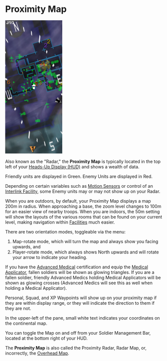 # Proximity Map

![`Proximity_map.jpg`](../images/Proximity_map.jpg "Proximity_map.jpg")

Also known as the "Radar," the **Proximity Map** is typically located in the top
left of your [Heads-Up Display (HUD)](Heads-up_Display.md) and shows a
wealth of data.

Friendly units are displayed in Green. Enemy Units are displayed in Red.

Depending on certain variables such as
[Motion Sensors](../weapons/Adaptive_Construction_Engine.md#motion-sensor-alarm)
or control of an [Interlink Facility](../locations/Interlink.md), some Enemy
units may or may not show up on your Radar.

When you are outdoors, by default, your Proximity Map displays a map 200m in
radius. When approaching a base, the zoom level changes to 100m for an easier
view of nearby troops. When you are indoors, the 50m setting will show the
layouts of the various rooms that can be found on your current level, making
navigation within [Facilities](../locations/Facilities.md) much easier.

There are two orientation modes, toggleable via the menu:

1. Map-rotate mode, which will turn the map and always show you facing upwards,
   and
2. Player-rotate mode, which always shows North upwards and will rotate your
   arrow to indicate your heading.

If you have the [Advanced Medical](../certifications/Advanced_Medical.md)
certification and equip the
[Medical Applicator](../weapons/Medical_Applicator.md), fallen soldiers will be
shown as glowing triangles. If you are a fallen soldier, friendly Advanced
Medics holding Medical Applicators will be shown as glowing crosses (Advanced
Medics will see this as well when holding a Medical Applicator).

Personal, Squad, and XP Waypoints will show up on your proximity map if they are
within display range, or they will indicate the direction to them if they are
not.

In the upper-left of the pane, small white text indicates your coordinates on
the continental map.

You can toggle the Map on and off from your Soldier Management Bar, located at
the bottom right of your HUD.

The **Proximity Map** is also called the Proximity Radar, Radar Map, or,
incorrectly, the [Overhead Map](Overhead_Map.md).
